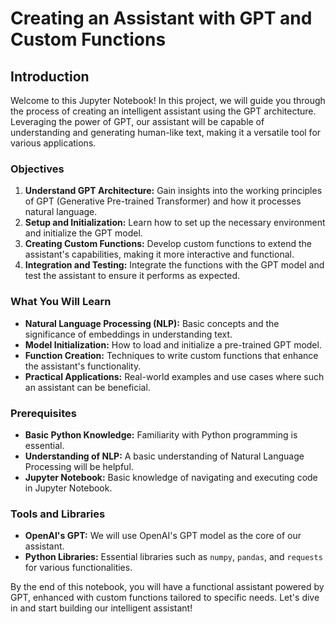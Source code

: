 # Creating an Assistant with GPT and Custom Functions

## Introduction

Welcome to this Jupyter Notebook! In this project, we will guide you through the process of creating an intelligent
assistant using the GPT architecture. Leveraging the power of GPT, our assistant will be capable of understanding and
generating human-like text, making it a versatile tool for various applications.

### Objectives

1. **Understand GPT Architecture:** Gain insights into the working principles of GPT (Generative Pre-trained
   Transformer) and how it processes natural language.
2. **Setup and Initialization:** Learn how to set up the necessary environment and initialize the GPT model.
3. **Creating Custom Functions:** Develop custom functions to extend the assistant's capabilities, making it more
   interactive and functional.
4. **Integration and Testing:** Integrate the functions with the GPT model and test the assistant to ensure it performs
   as expected.

### What You Will Learn

- **Natural Language Processing (NLP):** Basic concepts and the significance of embeddings in understanding text.
- **Model Initialization:** How to load and initialize a pre-trained GPT model.
- **Function Creation:** Techniques to write custom functions that enhance the assistant's functionality.
- **Practical Applications:** Real-world examples and use cases where such an assistant can be beneficial.

### Prerequisites

- **Basic Python Knowledge:** Familiarity with Python programming is essential.
- **Understanding of NLP:** A basic understanding of Natural Language Processing will be helpful.
- **Jupyter Notebook:** Basic knowledge of navigating and executing code in Jupyter Notebook.

### Tools and Libraries

- **OpenAI's GPT:** We will use OpenAI's GPT model as the core of our assistant.
- **Python Libraries:** Essential libraries such as `numpy`, `pandas`, and `requests` for various functionalities.

By the end of this notebook, you will have a functional assistant powered by GPT, enhanced with custom functions
tailored to specific needs. Let's dive in and start building our intelligent assistant!